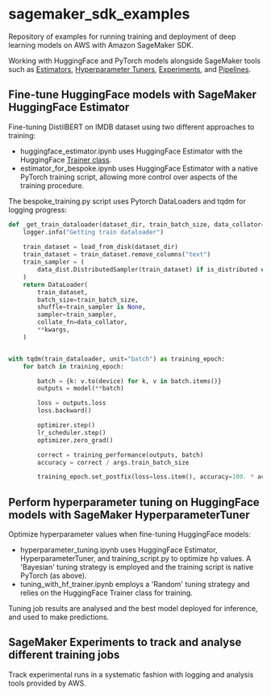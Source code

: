 # sagemaker_sdk_examples
Repository of examples for running training and deployment of deep learning models on AWS with Amazon SageMaker SDK.

Working with HuggingFace and PyTorch models alongside SageMaker tools such as [Estimators](https://sagemaker.readthedocs.io/en/stable/api/training/estimators.html), [Hyperparameter Tuners](https://sagemaker.readthedocs.io/en/stable/api/training/tuner.html), [Experiments](https://docs.aws.amazon.com/sagemaker/latest/dg/experiments.html), and [Pipelines](https://sagemaker.readthedocs.io/en/stable/workflows/pipelines/sagemaker.workflow.pipelines.html).

## Fine-tune HuggingFace models with SageMaker HuggingFace Estimator

Fine-tuning DistilBERT on IMDB dataset using two different approaches to training:

* huggingface_estimator.ipynb uses HuggingFace Estimator with the HuggingFace [Trainer class](https://huggingface.co/docs/transformers/main_classes/trainer).
* estimator_for_bespoke.ipynb uses HuggingFace Estimator with a native PyTorch training script, allowing more control over aspects of the training procedure.

The bespoke_training.py script uses Pytorch DataLoaders and tqdm for logging progress:

```python
def _get_train_dataloader(dataset_dir, train_batch_size, data_collator=None, is_distributed=False, **kwargs):
    logger.info("Getting train dataloader")
    
    train_dataset = load_from_disk(dataset_dir)
    train_dataset = train_dataset.remove_columns("text")
    train_sampler = (
        data_dist.DistributedSampler(train_dataset) if is_distributed else None
    )
    return DataLoader(
        train_dataset,
        batch_size=train_batch_size,
        shuffle=train_sampler is None,
        sampler=train_sampler,
        collate_fn=data_collator,
        **kwargs,
    )
```
```python

with tqdm(train_dataloader, unit="batch") as training_epoch:
    for batch in training_epoch:

        batch = {k: v.to(device) for k, v in batch.items()}
        outputs = model(**batch)

        loss = outputs.loss
        loss.backward()

        optimizer.step()
        lr_scheduler.step()
        optimizer.zero_grad()

        correct = training_performance(outputs, batch)
        accuracy = correct / args.train_batch_size

        training_epoch.set_postfix(loss=loss.item(), accuracy=100. * accuracy)
```

## Perform hyperparameter tuning on HuggingFace models with SageMaker HyperparameterTuner

Optimize hyperparameter values when fine-tuning HuggingFace models:

* hyperparameter_tuning.ipynb uses HuggingFace Estimator, HyperparameterTuner, and training_script.py to optimize hp values. A 'Bayesian' tuning strategy is employed and the training script is native PyTorch (as above).
* tuning_with_hf_trainer.ipynb employs a 'Random' tuning strategy and relies on the HuggingFace Trainer class for training.

Tuning job results are analysed and the best model deployed for inference, and used to make predictions.

## SageMaker Experiments to track and analyse different training jobs

Track experimental runs in a systematic fashion with logging and analysis tools provided by AWS.
